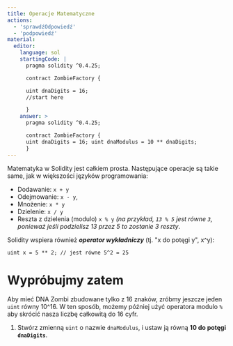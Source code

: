 ```yaml
---
title: Operacje Matematyczne
actions:
  - 'sprawdźOdpowiedź'
  - 'podpowiedź'
material:
  editor:
    language: sol
    startingCode: |
      pragma solidity ^0.4.25;

      contract ZombieFactory {

      uint dnaDigits = 16;
      //start here

      }
    answer: >
      pragma solidity ^0.4.25;

      contract ZombieFactory {
      uint dnaDigits = 16; uint dnaModulus = 10 ** dnaDigits;
      }
---
```


Matematyka w Solidity jest całkiem prosta. Następujące operacje są takie same, jak w większości języków programowania:

* Dodawanie: `x + y`
* Odejmowanie: `x - y`,
* Mnożenie: `x * y`
* Dzielenie: `x / y`
* Reszta z dzielenia (modulo) `x % y` *(na przykład, `13 % 5` jest równe `3`, ponieważ jeśli podzielisz 13 przez 5 to zostanie 3 reszty*.

Solidity wspiera również ***operator wykładniczy*** (tj. "x do potęgi y", x^y):

    uint x = 5 ** 2; // jest równe 5^2 = 25
    

# Wypróbujmy zatem

Aby mieć DNA Zombi zbudowane tylko z 16 znaków, zróbmy jeszcze jeden `uint` równy 10^16. W ten sposób, możemy później użyć operatora modulo `%` aby skrócić nasza liczbę całkowitą do 16 cyfr.

1. Stwórz zmienną `uint` o nazwie `dnaModulus`, i ustaw ją równą **10 do potęgi `dnaDigits`**.